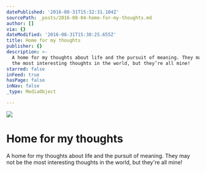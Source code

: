 ```yaml
---
datePublished: '2016-08-31T15:32:31.104Z'
sourcePath: _posts/2016-08-04-home-for-my-thoughts.md
author: []
via: {}
dateModified: '2016-08-31T15:30:25.655Z'
title: Home for my thoughts
publisher: {}
description: >-
  A home for my thoughts about life and the pursuit of meaning. They may not be
  the most interesting thoughts in the world, but they’re all mine!
starred: false
inFeed: true
hasPage: false
inNav: false
_type: MediaObject

---
```

![](https://the-grid-user-content.s3-us-west-2.amazonaws.com/2813b456-232d-4974-8c05-073fb0d0ac7d.jpg)

# Home for my thoughts

A home for my thoughts about life and the pursuit of meaning. They may not be the most interesting thoughts in the world, but they're all mine!
